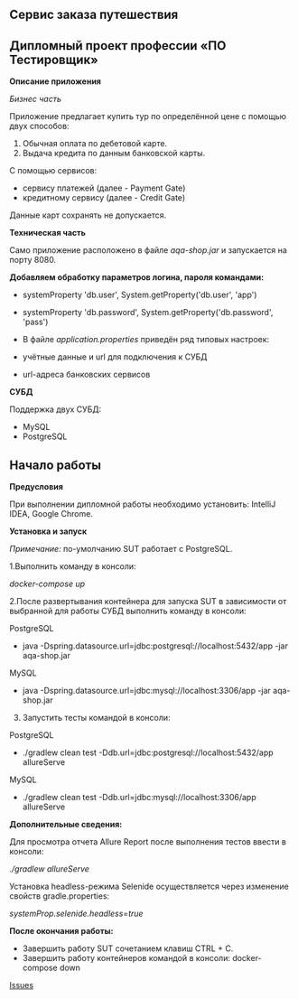 ## Сервис заказа путешествия

## Дипломный проект профессии «ПО Тестировщик»

**Описание приложения**

*Бизнес часть*

Приложение предлагает купить тур по определённой цене с помощью двух способов:

1. Обычная оплата по дебетовой карте.
2. Выдача кредита по данным банковской карты.

С помощью сервисов:

+ сервису платежей (далее - Payment Gate)
+ кредитному сервису (далее - Credit Gate)

Данные карт сохранять не допускается.

**Техническая часть**

Само приложение расположено в файле *aqa-shop.jar* и запускается на порту 8080.

**Добавляем обработку параметров логина, пароля командами:**
+ systemProperty 'db.user', System.getProperty('db.user', 'app')
+ systemProperty 'db.password', System.getProperty('db.password', 'pass')

+ В файле *application.properties* приведён ряд типовых настроек:

+ учётные данные и url для подключения к СУБД
+ url-адреса банковских сервисов

**СУБД**

Поддержка двух СУБД:

+ MySQL
+ PostgreSQL


## Начало работы

**Предусловия**

При выполнении дипломной работы необходимо установить: IntelliJ IDEA, Google Chrome.

**Установка и запуск**

*Примечание:* по-умолчанию SUT работает с PostgreSQL.

1.Выполнить команду в консоли:

*docker-compose up*

2.После развертывания контейнера для запуска SUT в зависимости от выбранной для работы СУБД выполнить команду в консоли:

PostgreSQL
+ java -Dspring.datasource.url=jdbc:postgresql://localhost:5432/app -jar aqa-shop.jar

MySQL
+ java -Dspring.datasource.url=jdbc:mysql://localhost:3306/app -jar aqa-shop.jar

3. Запустить тесты командой в консоли:

PostgreSQL
+ ./gradlew clean test -Ddb.url=jdbc:postgresql://localhost:5432/app allureServe

MySQL
+ ./gradlew clean test -Ddb.url=jdbc:mysql://localhost:3306/app allureServe

**Дополнительные сведения:**

Для просмотра отчета Allure Report после выполнения тестов ввести в консоли:

*./gradlew allureServe*

Установка headless-режима Selenide осуществляется через изменение свойств gradle.properties:

*systemProp.selenide.headless=true*

**После окончания работы:**

+ Завершить работу SUT сочетанием клавиш CTRL + C.
+ Завершить работу контейнеров командой в консоли:
docker-compose down


[Issues](https://github.com/DimkaSmile/Diploma/issues)
